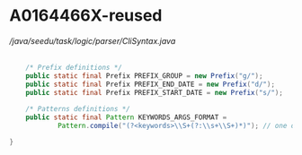 # A0164466X-reused
###### /java/seedu/task/logic/parser/CliSyntax.java
``` java
    /* Prefix definitions */
    public static final Prefix PREFIX_GROUP = new Prefix("g/");
    public static final Prefix PREFIX_END_DATE = new Prefix("d/");
    public static final Prefix PREFIX_START_DATE = new Prefix("s/");

    /* Patterns definitions */
    public static final Pattern KEYWORDS_ARGS_FORMAT =
            Pattern.compile("(?<keywords>\\S+(?:\\s+\\S+)*)"); // one or more keywords separated by whitespace

}
```
